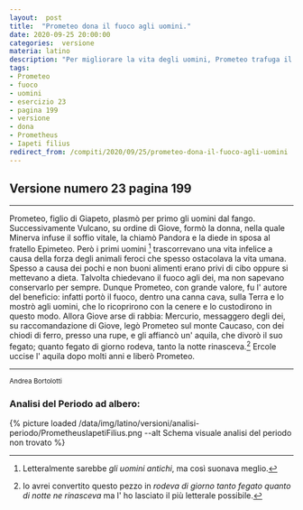 ```yaml
---
layout:  post
title:  "Prometeo dona il fuoco agli uomini."
date: 2020-09-25 20:00:00
categories:  versione
materia: latino
description: "Per migliorare la vita degli uomini, Prometeo trafuga il fuoco agli dei e lo porta sulla terra. Giove per punizione lo fa incatenare a una rupe del Caucaso, dove ogni notte un' aquila gli divora il fegato. Versione numero 23 pagina 199 del libro Il mio latino"
tags:
- Prometeo
- fuoco
- uomini
- esercizio 23
- pagina 199
- versione
- dona
- Prometheus
- Iapeti filius
redirect_from: /compiti/2020/09/25/prometeo-dona-il-fuoco-agli-uomini
---
```



## Versione numero 23 pagina 199

---

Prometeo, figlio di Giapeto, plasmò per primo gli uomini dal fango. Successivamente Vulcano, su ordine di Giove, formò la donna, nella quale Minerva infuse il soffio vitale, la chiamò Pandora e la diede in sposa al fratello Epimeteo. Però i primi uomini [^1] trascorrevano una vita infelice a causa della forza degli animali feroci che spesso ostacolava la vita umana. Spesso a causa dei pochi e non buoni alimenti erano privi di cibo oppure si mettevano a dieta. Talvolta chiedevano il fuoco agli dei, ma non sapevano conservarlo per sempre. Dunque Prometeo, con grande valore, fu l' autore del beneficio: infatti portò il fuoco, dentro una canna cava,  sulla Terra e lo mostrò agli uomini, che lo ricoprirono con la cenere e lo custodirono in questo modo. Allora Giove arse di rabbia: Mercurio, messaggero degli dei, su raccomandazione di Giove, legò Prometeo sul monte Caucaso, con dei chiodi di ferro, presso una rupe, e gli affiancò un' aquila, che divorò il suo fegato; quanto fegato di giorno rodeva, tanto la notte rinasceva.[^2]
Ercole uccise l' aquila dopo molti anni e liberò Prometeo.

---

<sup>Andrea Bortolotti </sup>


[^1]: Letteralmente sarebbe _gli uomini antichi_, ma così suonava meglio.
[^2]: Io avrei convertito questo pezzo in _rodeva di giorno tanto fegato quanto di notte ne rinasceva_ ma  l' ho lasciato il più letterale possibile.


### Analisi del Periodo ad albero:

{% picture loaded /data/img/latino/versioni/analisi-periodo/PrometheusIapetiFilius.png --alt Schema visuale analisi del periodo non trovato %}

